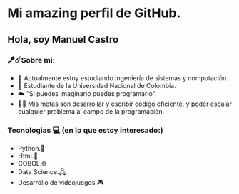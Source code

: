 # Mi amazing perfil de GitHub.
## Hola, soy Manuel Castro

### 🪁☄️Sobre mi:
- 🔭 Actualmente estoy estudiando ingeniería de sistemas y computación. 
- 🌱 Estudiante de la Universidad Nacional de Colombia.
- ☁️ "Si puedes imaginarlo puedes programarlo".
- 👨‍🔬 Mis metas son desarrollar y escribir código eficiente, y poder escalar cualquier problema al campo de la programación.
### Tecnologias 💻 (en lo que estoy interesado:)
- Python.🐍
- Html.📍
- COBOL.🌐
- Data Science.🖧
- Desarrollo de videojuegos.🎮
